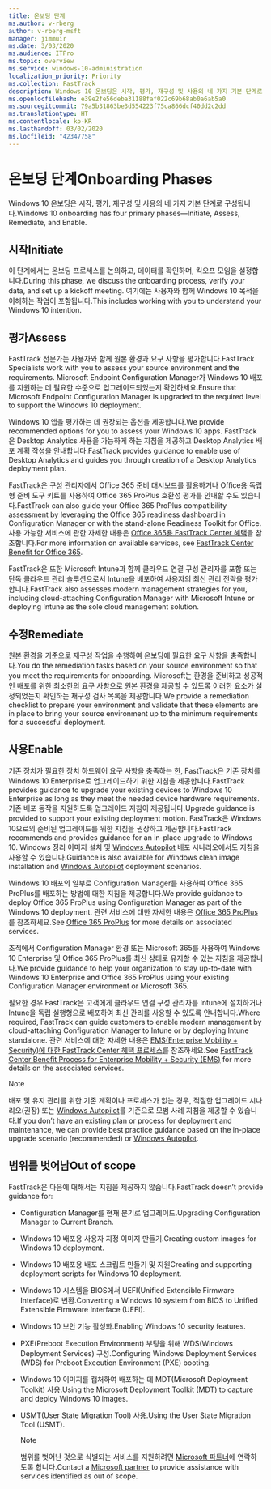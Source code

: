 ```yaml
---
title: 온보딩 단계
ms.author: v-rberg
author: v-rberg-msft
manager: jimmuir
ms.date: 3/03/2020
ms.audience: ITPro
ms.topic: overview
ms.service: windows-10-administration
localization_priority: Priority
ms.collection: FastTrack
description: Windows 10 온보딩은 시작, 평가, 재구성 및 사용의 네 가지 기본 단계로 구성됩니다.
ms.openlocfilehash: e39e2fe56deba31188faf022c69b68ab0a6ab5a0
ms.sourcegitcommit: 79a5b31863be3d554223f75ca866dcf40dd2c2dd
ms.translationtype: HT
ms.contentlocale: ko-KR
ms.lasthandoff: 03/02/2020
ms.locfileid: "42347758"
---
```

# <a name="onboarding-phases"></a><span data-ttu-id="800db-103">온보딩 단계</span><span class="sxs-lookup"><span data-stu-id="800db-103">Onboarding Phases</span></span>

<span data-ttu-id="800db-104">Windows 10 온보딩은 시작, 평가, 재구성 및 사용의 네 가지 기본 단계로 구성됩니다.</span><span class="sxs-lookup"><span data-stu-id="800db-104">Windows 10 onboarding has four primary phases—Initiate, Assess, Remediate, and Enable.</span></span>

## <a name="initiate"></a><span data-ttu-id="800db-105">시작</span><span class="sxs-lookup"><span data-stu-id="800db-105">Initiate</span></span>

<span data-ttu-id="800db-106">이 단계에서는 온보딩 프로세스를 논의하고, 데이터를 확인하며, 킥오프 모임을 설정합니다.</span><span class="sxs-lookup"><span data-stu-id="800db-106">During this phase, we discuss the onboarding process, verify your data, and set up a kickoff meeting.</span></span> <span data-ttu-id="800db-107">여기에는 사용자와 함께 Windows 10 목적을 이해하는 작업이 포함됩니다.</span><span class="sxs-lookup"><span data-stu-id="800db-107">This includes working with you to understand your Windows 10 intention.</span></span>

## <a name="assess"></a><span data-ttu-id="800db-108">평가</span><span class="sxs-lookup"><span data-stu-id="800db-108">Assess</span></span>

<span data-ttu-id="800db-109">FastTrack 전문가는 사용자와 함께 원본 환경과 요구 사항을 평가합니다.</span><span class="sxs-lookup"><span data-stu-id="800db-109">FastTrack Specialists work with you to assess your source environment and the requirements.</span></span> <span data-ttu-id="800db-110">Microsoft Endpoint Configuration Manager가 Windows 10 배포를 지원하는 데 필요한 수준으로 업그레이드되었는지 확인하세요.</span><span class="sxs-lookup"><span data-stu-id="800db-110">Ensure that Microsoft Endpoint Configuration Manager is upgraded to the required level to support the Windows 10 deployment.</span></span> 

<span data-ttu-id="800db-111">Windows 10 앱을 평가하는 데 권장되는 옵션을 제공합니다.</span><span class="sxs-lookup"><span data-stu-id="800db-111">We provide recommended options for you to assess your Windows 10 apps.</span></span> <span data-ttu-id="800db-112">FastTrack은 Desktop Analytics 사용을 가능하게 하는 지침을 제공하고 Desktop Analytics 배포 계획 작성을 안내합니다.</span><span class="sxs-lookup"><span data-stu-id="800db-112">FastTrack provides guidance to enable use of Desktop Analytics and guides you through creation of a Desktop Analytics deployment plan.</span></span>

<span data-ttu-id="800db-113">FastTrack은 구성 관리자에서 Office 365 준비 대시보드를 활용하거나 Office용 독립형 준비 도구 키트를 사용하여 Office 365 ProPlus 호환성 평가를 안내할 수도 있습니다.</span><span class="sxs-lookup"><span data-stu-id="800db-113">FastTrack can also guide your Office 365 ProPlus compatibility assessment by leveraging the Office 365 readiness dashboard in Configuration Manager or with the stand-alone Readiness Toolkit for Office.</span></span> <span data-ttu-id="800db-114">사용 가능한 서비스에 관한 자세한 내용은 [Office 365용 FastTrack Center 혜택](O365-fasttrack-benefit-for-office-365.md)을 참조합니다.</span><span class="sxs-lookup"><span data-stu-id="800db-114">For more information on available services, see [FastTrack Center Benefit for Office 365](O365-fasttrack-benefit-for-office-365.md).</span></span> 

<span data-ttu-id="800db-115">FastTrack은 또한 Microsoft Intune과 함께 클라우드 연결 구성 관리자를 포함 또는 단독 클라우드 관리 솔루션으로서 Intune을 배포하여 사용자의 최신 관리 전략을 평가합니다.</span><span class="sxs-lookup"><span data-stu-id="800db-115">FastTrack also assesses modern management strategies for you, including cloud-attaching Configuration Manager with Microsoft Intune or deploying Intune as the sole cloud management solution.</span></span>

## <a name="remediate"></a><span data-ttu-id="800db-116">수정</span><span class="sxs-lookup"><span data-stu-id="800db-116">Remediate</span></span>

<span data-ttu-id="800db-117">원본 환경을 기준으로 재구성 작업을 수행하여 온보딩에 필요한 요구 사항을 충족합니다.</span><span class="sxs-lookup"><span data-stu-id="800db-117">You do the remediation tasks based on your source environment so that you meet the requirements for onboarding.</span></span> <span data-ttu-id="800db-118">Microsoft는 환경을 준비하고 성공적인 배포를 위한 최소한의 요구 사항으로 원본 환경을 제공할 수 있도록 이러한 요소가 설정되었는지 확인하는 재구성 검사 목록을 제공합니다.</span><span class="sxs-lookup"><span data-stu-id="800db-118">We provide a remediation checklist to prepare your environment and validate that these elements are in place to bring your source environment up to the minimum requirements for a successful deployment.</span></span> 

## <a name="enable"></a><span data-ttu-id="800db-119">사용</span><span class="sxs-lookup"><span data-stu-id="800db-119">Enable</span></span>

<span data-ttu-id="800db-120">기존 장치가 필요한 장치 하드웨어 요구 사항을 충족하는 한, FastTrack은 기존 장치를 Windows 10 Enterprise로 업그레이드하기 위한 지침을 제공합니다.</span><span class="sxs-lookup"><span data-stu-id="800db-120">FastTrack provides guidance to upgrade your existing devices to Windows 10 Enterprise as long as they meet the needed device hardware requirements.</span></span> <span data-ttu-id="800db-121">기존 배포 동작을 지원하도록 업그레이드 지침이 제공됩니다.</span><span class="sxs-lookup"><span data-stu-id="800db-121">Upgrade guidance is provided to support your existing deployment motion.</span></span> <span data-ttu-id="800db-122">FastTrack은 Windows 10으로의 준비된 업그레이드를 위한 지침을 권장하고 제공합니다.</span><span class="sxs-lookup"><span data-stu-id="800db-122">FastTrack recommends and provides guidance for an in-place upgrade to Windows 10.</span></span> <span data-ttu-id="800db-123">Windows 정리 이미지 설치 및 [Windows Autopilot](EMS-onboarding-phases.md#windows-autopilot) 배포 시나리오에서도 지침을 사용할 수 있습니다.</span><span class="sxs-lookup"><span data-stu-id="800db-123">Guidance is also available for Windows clean image installation and [Windows Autopilot](EMS-onboarding-phases.md#windows-autopilot) deployment scenarios.</span></span> 

<span data-ttu-id="800db-124">Windows 10 배포의 일부로 Configuration Manager를 사용하여 Office 365 ProPlus를 배포하는 방법에 대한 지침을 제공합니다.</span><span class="sxs-lookup"><span data-stu-id="800db-124">We provide guidance to deploy Office 365 ProPlus using Configuration Manager as part of the Windows 10 deployment.</span></span> <span data-ttu-id="800db-125">관련 서비스에 대한 자세한 내용은 [Office 365 ProPlus](O365-onboarding-and-migration.md#office-365-proplus)를 참조하세요.</span><span class="sxs-lookup"><span data-stu-id="800db-125">See [Office 365 ProPlus](O365-onboarding-and-migration.md#office-365-proplus) for more details on associated services.</span></span>

<span data-ttu-id="800db-126">조직에서 Configuration Manager 환경 또는 Microsoft 365를 사용하여 Windows 10 Enterprise 및 Office 365 ProPlus를 최신 상태로 유지할 수 있는 지침을 제공합니다.</span><span class="sxs-lookup"><span data-stu-id="800db-126">We provide guidance to help your organization to stay up-to-date with Windows 10 Enterprise and Office 365 ProPlus using your existing Configuration Manager environment or Microsoft 365.</span></span>

<span data-ttu-id="800db-127">필요한 경우 FastTrack은 고객에게 클라우드 연결 구성 관리자를 Intune에 설치하거나 Intune을 독립 실행형으로 배포하여 최신 관리를 사용할 수 있도록 안내합니다.</span><span class="sxs-lookup"><span data-stu-id="800db-127">Where required, FastTrack can guide customers to enable modern management by cloud-attaching Configuration Manager to Intune or by deploying Intune standalone.</span></span> <span data-ttu-id="800db-128">관련 서비스에 대한 자세한 내용은 [EMS(Enterprise Mobility + Security)에 대한 FastTrack Center 혜택 프로세스](EMS-fasttrack-process.md)를 참조하세요.</span><span class="sxs-lookup"><span data-stu-id="800db-128">See [FastTrack Center Benefit Process for Enterprise Mobility + Security (EMS)](EMS-fasttrack-process.md) for more details on the associated services.</span></span>

> [!NOTE]
> <span data-ttu-id="800db-129">배포 및 유지 관리를 위한 기존 계획이나 프로세스가 없는 경우, 적절한 업그레이드 시나리오(권장) 또는 [Windows Autopilot](EMS-onboarding-phases.md#windows-autopilot)를 기준으로 모범 사례 지침을 제공할 수 있습니다.</span><span class="sxs-lookup"><span data-stu-id="800db-129">If you don’t have an existing plan or process for deployment and maintenance, we can provide best practice guidance based on the in-place upgrade scenario (recommended) or [Windows Autopilot](EMS-onboarding-phases.md#windows-autopilot).</span></span>

## <a name="out-of-scope"></a><span data-ttu-id="800db-130">범위를 벗어남</span><span class="sxs-lookup"><span data-stu-id="800db-130">Out of scope</span></span>

<span data-ttu-id="800db-131">FastTrack은 다음에 대해서는 지침을 제공하지 않습니다.</span><span class="sxs-lookup"><span data-stu-id="800db-131">FastTrack doesn’t provide guidance for:</span></span>

- <span data-ttu-id="800db-132">Configuration Manager를 현재 분기로 업그레이드.</span><span class="sxs-lookup"><span data-stu-id="800db-132">Upgrading Configuration Manager to Current Branch.</span></span>
- <span data-ttu-id="800db-133">Windows 10 배포용 사용자 지정 이미지 만들기.</span><span class="sxs-lookup"><span data-stu-id="800db-133">Creating custom images for Windows 10 deployment.</span></span>
- <span data-ttu-id="800db-134">Windows 10 배포용 배포 스크립트 만들기 및 지원</span><span class="sxs-lookup"><span data-stu-id="800db-134">Creating and supporting deployment scripts for Windows 10 deployment.</span></span>
- <span data-ttu-id="800db-135">Windows 10 시스템을 BIOS에서 UEFI(Unified Extensible Firmware Interface)로 변환.</span><span class="sxs-lookup"><span data-stu-id="800db-135">Converting a Windows 10 system from BIOS to Unified Extensible Firmware Interface (UEFI).</span></span>
- <span data-ttu-id="800db-136">Windows 10 보안 기능 활성화.</span><span class="sxs-lookup"><span data-stu-id="800db-136">Enabling Windows 10 security features.</span></span> 
- <span data-ttu-id="800db-137">PXE(Preboot Execution Environment) 부팅을 위해 WDS(Windows Deployment Services) 구성.</span><span class="sxs-lookup"><span data-stu-id="800db-137">Configuring Windows Deployment Services (WDS) for Preboot Execution Environment (PXE) booting.</span></span>
- <span data-ttu-id="800db-138">Windows 10 이미지를 캡처하여 배포하는 데 MDT(Microsoft Deployment Toolkit) 사용.</span><span class="sxs-lookup"><span data-stu-id="800db-138">Using the Microsoft Deployment Toolkit (MDT) to capture and deploy Windows 10 images.</span></span>
- <span data-ttu-id="800db-139">USMT(User State Migration Tool) 사용.</span><span class="sxs-lookup"><span data-stu-id="800db-139">Using the User State Migration Tool (USMT).</span></span>

  > [!NOTE]
  > <span data-ttu-id="800db-140">범위를 벗어난 것으로 식별되는 서비스를 지원하려면 [Microsoft 파트너](https://go.microsoft.com/fwlink/?linkid=2080150)에 연락하도록 합니다.</span><span class="sxs-lookup"><span data-stu-id="800db-140">Contact a [Microsoft partner](https://go.microsoft.com/fwlink/?linkid=2080150) to provide assistance with services identified as out of scope.</span></span>

 